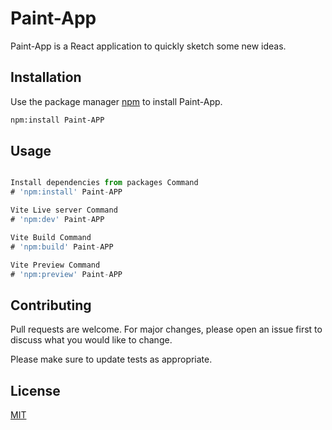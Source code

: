 # Paint-App

Paint-App is a React application to quickly sketch some new ideas.

## Installation

Use the package manager [npm](https://pip.pypa.io/en/stable/) to install Paint-App.

```bash
npm:install Paint-APP
```

## Usage

```javascript

Install dependencies from packages Command
# 'npm:install' Paint-APP

Vite Live server Command
# 'npm:dev' Paint-APP

Vite Build Command
# 'npm:build' Paint-APP

Vite Preview Command
# 'npm:preview' Paint-APP

```

## Contributing
Pull requests are welcome. For major changes, please open an issue first to discuss what you would like to change.

Please make sure to update tests as appropriate.

## License
[MIT](https://choosealicense.com/licenses/mit/)
